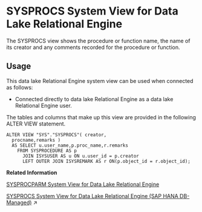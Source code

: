 <!-- loio569e62fd205049ecb6f35968ae512de8 -->

# SYSPROCS System View for Data Lake Relational Engine

The SYSPROCS view shows the procedure or function name, the name of its creator and any comments recorded for the procedure or function.



<a name="loio569e62fd205049ecb6f35968ae512de8__section_vwg_vhq_b4b"/>

## Usage

This data lake Relational Engine system view can be used when connected as follows:

-   Connected directly to data lake Relational Engine as a data lake Relational Engine user.



The tables and columns that make up this view are provided in the following ALTER VIEW statement.

```
ALTER VIEW "SYS"."SYSPROCS"( creator,
  procname,remarks ) 
  AS SELECT u.user_name,p.proc_name,r.remarks
    FROM SYSPROCEDURE AS p
      JOIN ISYSUSER AS u ON u.user_id = p.creator
      LEFT OUTER JOIN ISYSREMARK AS r ON(p.object_id = r.object_id);
```

**Related Information**  


[SYSPROCPARM System View for Data Lake Relational Engine](sysprocparm-system-view-for-data-lake-relational-engine-3be9842.md "Each row in the SYSPROCPARM system view describes one parameter, result set column, or return value of a procedure or function in the database. The underlying system table for this view is ISYSPROCPARM.")

[SYSPROCS System View for Data Lake Relational Engine (SAP HANA DB-Managed)](https://help.sap.com/viewer/a898e08b84f21015969fa437e89860c8/2023_4_QRC/en-US/14c3138ca7ac4e70a0bb3babb3165b28.html "The SYSPROCS view shows the procedure or function name, the name of its creator and any comments recorded for the procedure or function.") :arrow_upper_right:

